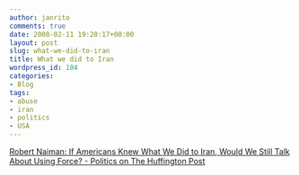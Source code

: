 ```yaml
---
author: janrito
comments: true
date: 2008-02-11 19:20:17+00:00
layout: post
slug: what-we-did-to-iran
title: What we did to Iran
wordpress_id: 104
categories:
- Blog
tags:
- abuse
- iran
- politics
- USA
---
```


[Robert Naiman: If Americans Knew What We Did to Iran, Would We Still Talk About Using Force? - Politics on The Huffington Post](http://www.huffingtonpost.com/robert-naiman/if-americans-knew-what-we_b_86035.html)
